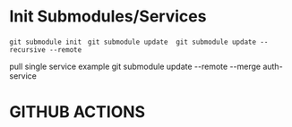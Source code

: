 # Init Submodules/Services 
`git submodule init `
`git submodule update 
git submodule update --recursive --remote` 

pull single service example git submodule update --remote --merge auth-service 

# GITHUB ACTIONS